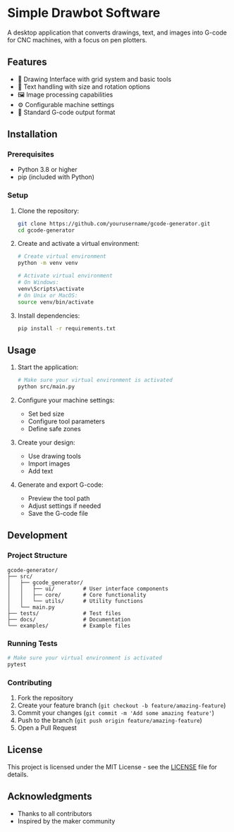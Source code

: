 # Simple Drawbot Software

A desktop application that converts drawings, text, and images into G-code for CNC machines, with a focus on pen plotters.

## Features

- 🎨 Drawing Interface with grid system and basic tools
- 📝 Text handling with size and rotation options
- 🖼️ Image processing capabilities
- ⚙️ Configurable machine settings
- 🔧 Standard G-code output format

## Installation

### Prerequisites

- Python 3.8 or higher
- pip (included with Python)

### Setup

1. Clone the repository:
   ```bash
   git clone https://github.com/yourusername/gcode-generator.git
   cd gcode-generator
   ```

2. Create and activate a virtual environment:
   ```bash
   # Create virtual environment
   python -m venv venv

   # Activate virtual environment
   # On Windows:
   venv\Scripts\activate
   # On Unix or MacOS:
   source venv/bin/activate
   ```

3. Install dependencies:
   ```bash
   pip install -r requirements.txt
   ```

## Usage

1. Start the application:
   ```bash
   # Make sure your virtual environment is activated
   python src/main.py
   ```

2. Configure your machine settings:
    - Set bed size
    - Configure tool parameters
    - Define safe zones

3. Create your design:
    - Use drawing tools
    - Import images
    - Add text

4. Generate and export G-code:
    - Preview the tool path
    - Adjust settings if needed
    - Save the G-code file

## Development

### Project Structure

```
gcode-generator/
├── src/
│   ├── gcode_generator/
│   │   ├── ui/         # User interface components
│   │   ├── core/       # Core functionality
│   │   └── utils/      # Utility functions
│   └── main.py
├── tests/              # Test files
├── docs/               # Documentation
└── examples/           # Example files
```

### Running Tests

```bash
# Make sure your virtual environment is activated
pytest
```

### Contributing

1. Fork the repository
2. Create your feature branch (`git checkout -b feature/amazing-feature`)
3. Commit your changes (`git commit -m 'Add some amazing feature'`)
4. Push to the branch (`git push origin feature/amazing-feature`)
5. Open a Pull Request

## License

This project is licensed under the MIT License - see the [LICENSE](LICENSE) file for details.

## Acknowledgments

- Thanks to all contributors
- Inspired by the maker community